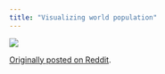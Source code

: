 ```yaml
---
title: "Visualizing world population"
---
```


<img src="{% link assets/2012-10-30/visualizing-world-population.png %}"/>

[Originally posted on Reddit](https://www.reddit.com/r/dataisbeautiful/comments/12c6qg/visualizing_world_population/).